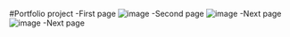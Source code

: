 #Portfolio project
-First page
![image](https://user-images.githubusercontent.com/75586686/111199405-c5a99980-85ea-11eb-9759-401f89b02b59.png)
-Second page
![image](https://user-images.githubusercontent.com/75586686/111199580-fe497300-85ea-11eb-9132-d5e2d6db30d4.png)
-Next page
![image](https://user-images.githubusercontent.com/75586686/111199658-19b47e00-85eb-11eb-842d-8d5984a33557.png)
-Next page
